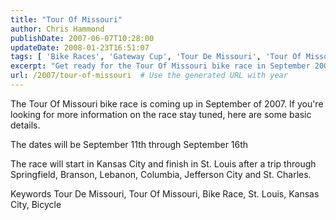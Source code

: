 ```yaml
---
title: "Tour Of Missouri"
author: Chris Hammond
publishDate: 2007-06-07T10:28:00
updateDate: 2008-01-23T16:51:07
tags: [ 'Bike Races', 'Gateway Cup', 'Tour De Missouri', 'Tour Of Missouri' ]
excerpt: "Get ready for the Tour Of Missouri bike race in September 2007! Starting in Kansas City and ending in St. Louis, don't miss this thrilling bicycle event. #TourOfMissouri #BikeRace #KansasCity #StLouis"
url: /2007/tour-of-missouri  # Use the generated URL with year
---
```

<P>The Tour Of Missouri bike race is coming up in September of 2007. If you're looking for more information on the race stay tuned, here are some basic details.</P> <P>The dates will be September 11th through September 16th</P> <P>The race will start in Kansas City and finish in St. Louis after a trip through Springfield, Branson, Lebanon, Columbia, Jefferson City and St. Charles.</P> <P>Keywords Tour De Missouri, Tour Of Missouri, Bike Race, St. Louis, Kansas City, Bicycle</P>


